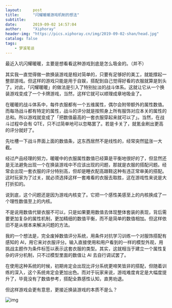 ```yaml
---
layout:     post
title:      "闪耀暖暖游戏机制的想法"
subtitle:   
date:       2019-09-02 14:57:04
author:     "Xiphoray"
header-img: "https://pics.xiphoray.cn/img/2019-09-02-shan/head.jpg"
catalog: false
tags:     
    - 梦溪笔谈
---
```


最近入坑闪耀暖暖，主要是想看看这种游戏到底是怎么吸金的。（并不）

其实我一直觉得做一款换装游戏是相对简单的，只要有足够好的美工，就能撑起一整部游戏。但这样的游戏只能是用于自娱，搭配到自己觉得好看的衣服就算是到头了。对此，「闪耀暖暖」的做法是引入了特别扯淡的战斗体系。这就让它从一个换装游戏变成了一个卡牌游戏，当然，这样它就可以顺理成章地吸金了。

在暖暖的战斗体系中，每件衣服都有一个五维属性，偶尔会附带额外的属性数值。而每场战斗都有特定的属性，战斗的评分就是按照身上所有服饰对应本关的属性的总和。所以游戏就变成了「把数值最高的一套衣服穿起来就可以了」。当然，在战斗过程中会有 QTE，只不过简单地可以忽略罢了。若是卡关了，就氪金刷出更高的评分就好了。

先吐槽一下战斗界面上面的数值条，这东西居然不是线性的，经常突然猛涨一大截。

经过产品经理的努力，暖暖中的衣服属性数值已经算是平衡地很好的了，但显然还是无法避免出现一个在换装游戏中不应该出现的问题，那就是衣服的搭配问题。经常会出现一套衣服的评分特别高，但却是睡衣配高跟鞋这种有违正常审美的搭配。这时玩家为了过关，就必须选择这样一套难看的衣服去取胜，这在游戏性来说是大打折扣的。

说到底，这个问题还是因为游戏内核变了。它把一个感性美感至上的内核换成了一个理性数值至上的内核。

不是说用数值代替衣服不可以，只是如果要用数值去体现整体套装的表现，背后需要更加复杂的属性机制，更加精细的数值平衡，而不是简单的数值相加。但这样依旧不是从根本来解决问题的方法。

我的一个想法是，完全废掉数值评分系统，用条件对抗学习训练一个对服饰搭配有感知的 AI，用它来对衣服评分。输入直接使用和用户看到的一样的模型外观，用挑战主题作为条件标签以表示这套衣服的类型。其实，这就相当于建立一个属性复杂的评分机制，只不过模型里面的数值让 AI 去自行调试罢了。

在使用这种系统的时候，初期肯定会出现比评分系统更啼笑皆非的搭配，但随着训练的深入，这个系统肯定会更加出色。而对于玩家来说，游戏难度肯定是大幅度提升了，毕竟没有了数值参考，搭配全靠感性认知，直男劝退。

但这样游戏会更有意思，更接近换装游戏的本质不是么？

![img](https://pics.xiphoray.cn/img/2019-09-02-shan/1.jpg)



